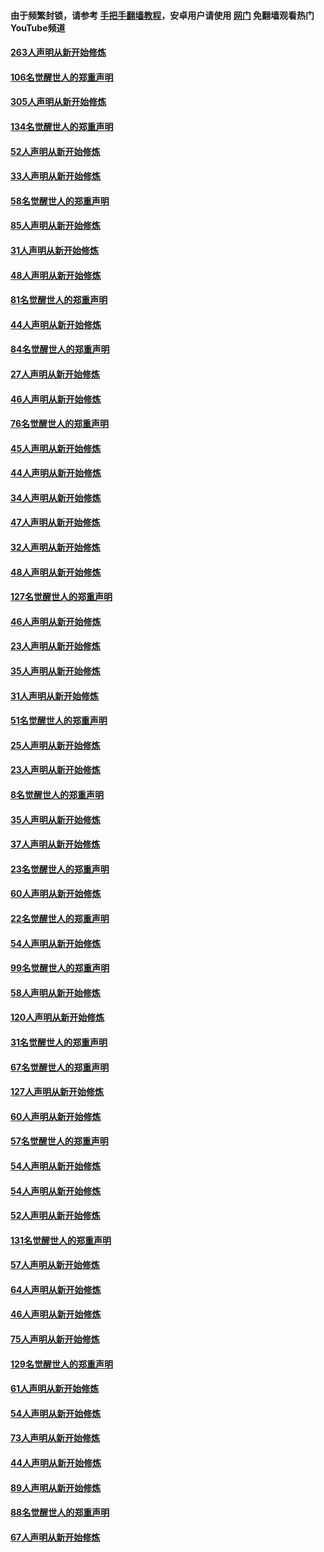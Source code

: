 #### 由于频繁封锁，请参考 [手把手翻墙教程](https://github.com/gfw-breaker/guides/wiki/)，安卓用户请使用 [网门](https://github.com/gfw-breaker/nogfw/blob/master/dl.md?t=03261901) 免翻墙观看热门YouTube频道 

#### [263人声明从新开始修炼](../pages/91/422553.md?t=03261901) 

#### [106名觉醒世人的郑重声明](../pages/91/422552.md?t=03261901) 

#### [305人声明从新开始修炼](../pages/91/422153.md?t=03261901) 

#### [134名觉醒世人的郑重声明](../pages/91/422152.md?t=03261901) 

#### [52人声明从新开始修炼](../pages/91/421846.md?t=03261901) 

#### [33人声明从新开始修炼](../pages/91/421804.md?t=03261901) 

#### [58名觉醒世人的郑重声明](../pages/91/421845.md?t=03261901) 

#### [85人声明从新开始修炼](../pages/91/421769.md?t=03261901) 

#### [31人声明从新开始修炼](../pages/91/421763.md?t=03261901) 

#### [48人声明从新开始修炼](../pages/91/421605.md?t=03261901) 

#### [81名觉醒世人的郑重声明](../pages/91/421656.md?t=03261901) 

#### [44人声明从新开始修炼](../pages/91/421544.md?t=03261901) 

#### [84名觉醒世人的郑重声明](../pages/91/421543.md?t=03261901) 

#### [27人声明从新开始修炼](../pages/91/421465.md?t=03261901) 

#### [46人声明从新开始修炼](../pages/91/421454.md?t=03261901) 

#### [76名觉醒世人的郑重声明](../pages/91/421453.md?t=03261901) 

#### [45人声明从新开始修炼](../pages/91/421452.md?t=03261901) 

#### [44人声明从新开始修炼](../pages/91/421422.md?t=03261901) 

#### [34人声明从新开始修炼](../pages/91/421322.md?t=03261901) 

#### [47人声明从新开始修炼](../pages/91/421264.md?t=03261901) 

#### [32人声明从新开始修炼](../pages/91/421225.md?t=03261901) 

#### [48人声明从新开始修炼](../pages/91/421202.md?t=03261901) 

#### [127名觉醒世人的郑重声明](../pages/91/421224.md?t=03261901) 

#### [46人声明从新开始修炼](../pages/91/421203.md?t=03261901) 

#### [23人声明从新开始修炼](../pages/91/421138.md?t=03261901) 

#### [35人声明从新开始修炼](../pages/91/421122.md?t=03261901) 

#### [31人声明从新开始修炼](../pages/91/421081.md?t=03261901) 

#### [51名觉醒世人的郑重声明](../pages/91/421080.md?t=03261901) 

#### [25人声明从新开始修炼](../pages/91/421020.md?t=03261901) 

#### [23人声明从新开始修炼](../pages/91/420884.md?t=03261901) 

#### [8名觉醒世人的郑重声明](../pages/91/420883.md?t=03261901) 

#### [35人声明从新开始修炼](../pages/91/420809.md?t=03261901) 

#### [37人声明从新开始修炼](../pages/91/420766.md?t=03261901) 

#### [23名觉醒世人的郑重声明](../pages/91/420765.md?t=03261901) 

#### [60人声明从新开始修炼](../pages/91/420727.md?t=03261901) 

#### [22名觉醒世人的郑重声明](../pages/91/420726.md?t=03261901) 

#### [54人声明从新开始修炼](../pages/91/420529.md?t=03261901) 

#### [99名觉醒世人的郑重声明](../pages/91/420528.md?t=03261901) 

#### [58人声明从新开始修炼](../pages/91/420198.md?t=03261901) 

#### [120人声明从新开始修炼](../pages/91/420141.md?t=03261901) 

#### [31名觉醒世人的郑重声明](../pages/91/420197.md?t=03261901) 

#### [67名觉醒世人的郑重声明](../pages/91/420140.md?t=03261901) 

#### [127人声明从新开始修炼](../pages/91/420082.md?t=03261901) 

#### [60人声明从新开始修炼](../pages/91/420081.md?t=03261901) 

#### [57名觉醒世人的郑重声明](../pages/91/420080.md?t=03261901) 

#### [54人声明从新开始修炼](../pages/91/419533.md?t=03261901) 

#### [54人声明从新开始修炼](../pages/91/419532.md?t=03261901) 

#### [52人声明从新开始修炼](../pages/91/419531.md?t=03261901) 

#### [131名觉醒世人的郑重声明](../pages/91/419530.md?t=03261901) 

#### [57人声明从新开始修炼](../pages/91/419430.md?t=03261901) 

#### [64人声明从新开始修炼](../pages/91/419429.md?t=03261901) 

#### [46人声明从新开始修炼](../pages/91/419428.md?t=03261901) 

#### [75人声明从新开始修炼](../pages/91/419427.md?t=03261901) 

#### [129名觉醒世人的郑重声明](../pages/91/419426.md?t=03261901) 

#### [61人声明从新开始修炼](../pages/91/419198.md?t=03261901) 

#### [54人声明从新开始修炼](../pages/91/419197.md?t=03261901) 

#### [73人声明从新开始修炼](../pages/91/419196.md?t=03261901) 

#### [44人声明从新开始修炼](../pages/91/419075.md?t=03261901) 

#### [89人声明从新开始修炼](../pages/91/419074.md?t=03261901) 

#### [88名觉醒世人的郑重声明](../pages/91/419195.md?t=03261901) 

#### [67人声明从新开始修炼](../pages/91/419073.md?t=03261901) 

